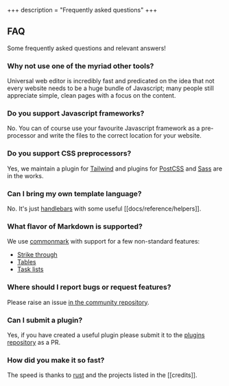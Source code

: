 +++
description = "Frequently asked questions"
+++

## FAQ

Some frequently asked questions and relevant answers!

### Why not use one of the myriad other tools?

Universal web editor is incredibly fast and predicated on the idea that not every website needs to be a huge bundle of Javascript; many people still appreciate simple, clean pages with a focus on the content.

### Do you support Javascript frameworks?

No. You can of course use your favourite Javascript framework as a pre-processor and write the files to the correct location for your website.

### Do you support CSS preprocessors?

Yes, we maintain a plugin for [Tailwind][] and plugins for [PostCSS][] and [Sass][] are in the works.

### Can I bring my own template language?

No. It's just [handlebars][] with some useful [[docs/reference/helpers]].

### What flavor of Markdown is supported?

We use [commonmark][] with support for a few non-standard features:

* [Strike through](https://github.github.com/gfm/#strikethrough-extension-)
* [Tables](https://github.github.com/gfm/#tables-extension-)
* [Task lists](https://github.github.com/gfm/#task-list-items-extension-)

### Where should I report bugs or request features?

Please raise an issue [in the community repository](https://github.com/uwe-app/community/issues).

### Can I submit a plugin?

Yes, if you have created a useful plugin please submit it to the [plugins repository](https://github.com/uwe-app/plugins) as a PR.

### How did you make it so fast?

The speed is thanks to [rust][] and the projects listed in the [[credits]].

[handlebars]: https://handlebarsjs.com/
[commonmark]: https://commonmark.org/
[rust]: https://www.rust-lang.org/
[Tailwind]: https://tailwindcss.com/
[PostCSS]: https://postcss.org
[Sass]: https://sass-lang.com
